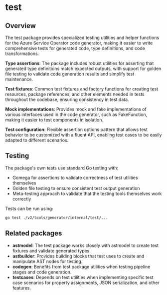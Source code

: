 # test

## Overview

The test package provides specialized testing utilities and helper functions for the Azure Service Operator code generator, making it easier to write comprehensive tests for generated code, type definitions, and code transformations.

**Type assertions**: The package includes robust utilities for asserting that generated type definitions match expected outputs, with support for golden file testing to validate code generation results and simplify test maintenance.

**Test fixtures**: Common test fixtures and factory functions for creating test resources, package references, and other elements needed in tests throughout the codebase, ensuring consistency in test data.

**Mock implementations**: Provides mock and fake implementations of various interfaces used in the code generator, such as FakeFunction, making it easier to test components in isolation.

**Test configuration**: Flexible assertion options pattern that allows test behavior to be customized with a fluent API, enabling test cases to be easily adapted to different scenarios.

## Testing

The package's own tests use standard Go testing with:

* Gomega for assertions to validate correctness of test utilities themselves
* Golden file testing to ensure consistent test output generation
* Meta-testing approach to validate that the testing tools themselves work correctly

Tests can be run using:

```bash
go test ./v2/tools/generator/internal/test/...
```

## Related packages

* **astmodel**: The test package works closely with astmodel to create test fixtures and validate generated types.
* **astbuilder**: Provides building blocks that test uses to create and manipulate AST nodes for testing.
* **codegen**: Benefits from test package utilities when testing pipeline stages and code generation.
* **testcases**: Depends on test utilities when implementing specific test case scenarios for property assignments, JSON serialization, and other features.
